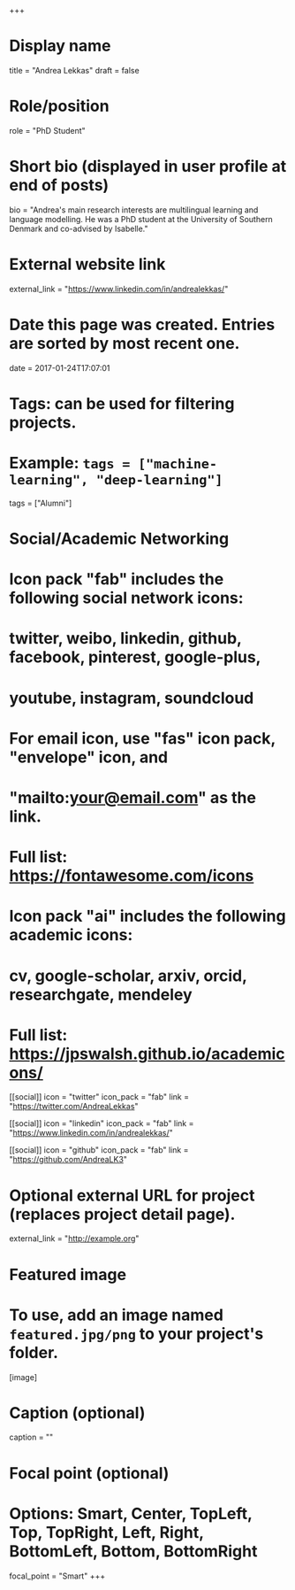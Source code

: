 +++
# Display name
title = "Andrea Lekkas"
draft = false

# Role/position
role = "PhD Student"

# Short bio (displayed in user profile at end of posts)
bio = "Andrea's main research interests are multilingual learning and language modelling. He was a PhD student at the University of Southern Denmark and co-advised by Isabelle."

# External website link
external_link = "https://www.linkedin.com/in/andrealekkas/"

# Date this page was created. Entries are sorted by most recent one.
date = 2017-01-24T17:07:01

# Tags: can be used for filtering projects.
# Example: `tags = ["machine-learning", "deep-learning"]`
tags = ["Alumni"]

# Social/Academic Networking
#
# Icon pack "fab" includes the following social network icons:
#
#   twitter, weibo, linkedin, github, facebook, pinterest, google-plus,
#   youtube, instagram, soundcloud
#
#   For email icon, use "fas" icon pack, "envelope" icon, and
#   "mailto:your@email.com" as the link.
#
#   Full list: https://fontawesome.com/icons
#
# Icon pack "ai" includes the following academic icons:
#
#   cv, google-scholar, arxiv, orcid, researchgate, mendeley
#
#   Full list: https://jpswalsh.github.io/academicons/

[[social]]
icon = "twitter"
icon_pack = "fab"
link = "https://twitter.com/AndreaLekkas"

[[social]]
icon = "linkedin"
icon_pack = "fab"
link = "https://www.linkedin.com/in/andrealekkas/"

[[social]]
icon = "github"
icon_pack = "fab"
link = "https://github.com/AndreaLK3"

# Optional external URL for project (replaces project detail page).
external_link = "http://example.org"

# Featured image
# To use, add an image named `featured.jpg/png` to your project's folder. 
[image]
  # Caption (optional)
  caption = ""

  # Focal point (optional)
  # Options: Smart, Center, TopLeft, Top, TopRight, Left, Right, BottomLeft, Bottom, BottomRight
  focal_point = "Smart"
+++

